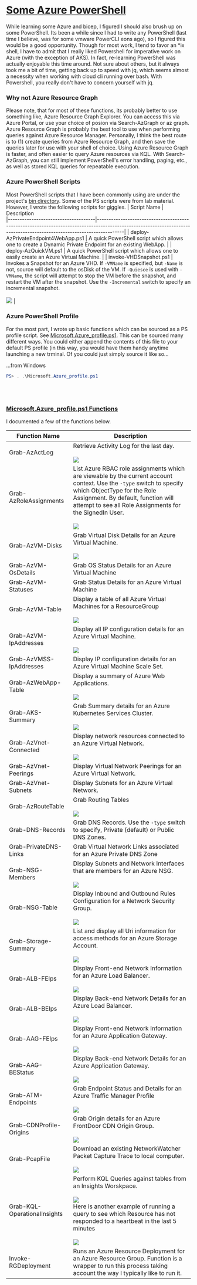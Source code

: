# [Some Azure PowerShell]()
While learning some Azure and bicep, I figured I should also brush up on some PowerShell. Its been a while since I had to write any PowerShell (last time I believe, was for some vmware PowerCLI eons ago), so I figured this would be a good opportunity.  Though for most work, I tend to favor an *ix shell, I have to admit that I really liked Powershell for imperative work on Azure (with the exception of AKS).  In fact, re-learning PowerShell was actually enjoyable this time around.  Not sure about others, but it always took me a bit of time, getting back up to speed with jq, which seems almost a necessity when working with cloud cli running over bash.  With Powershell, you really don't have to concern yourself with jq.

### Why not Azure Resource Graph
Please note, that for most of these functions, its probably better to use something like, Azure Resource Graph Explorer.
You can access this via Azure Portal, or use your choice of posion via Search-AzGraph or az graph.  
Azure Resource Graph is probably the best tool to use when performing queries against Azure Resource Manager.
Personally, I think the best route is to (1) create queries from Azure Resource Graph, and then save the queries later for use with your shell of choice.
Using Azure Resource Graph is faster, and often easier to query Azure resources via KQL.
With Search-AzGraph, you can still implement PowerShell's error handling, paging, etc., as well as stored KQL queries for repeatable execution.

### Azure PowerShell Scripts
Most PowerShell scripts that I have been commonly using are under the project's [bin directory](https://github.com/namugajichaebol/azure-ABC/blob/main/bin/).  Some of the PS scripts were from lab material.  However, I wrote the following scripts for giggles.
| Script Name                         | Description          
|-------------------------------------|-----------------------------------------------------------------------------------------------------------------------------------------------------------------------|
| deploy-AzPrivateEndpoint4WebApp.ps1 | A quick PowerShell script which allows one to create a Dynamic Private Endpoint for an existing WebApp. |
| deploy-AzQuickVM.ps1                | A quick PowerShell script which allows one to easily create an Azure Virtual Machine. |
| invoke-VHDSnapshot.ps1              | Invokes a Snapshot for an Azure VHD.  If `-VMName` is specified, but `-Name` is not, source will default to the osDisk of the VM.  If `-Quiesce` is used with `-VMName`, the script will attempt to stop the VM before the snapshot, and restart the VM after the snapshot. Use the `-Incremental` switch to specify an incremental snapshot. <br/><br/>![](https://github.com/namugajichaebol/azure-ABC/blob/main/docs/images/invoke-VHDSnapshot.png)  |

### Azure PowerShell Profile
For the most part, I wrote up basic functions which can be sourced as a PS profile script.  See [Microsoft.Azure_profile.ps1](https://github.com/namugajichaebol/azure-ABC/blob/main/Microsoft.Azure_profile.ps1).  This can be sourced many different ways.  You could either append the contents of this file to your default PS profile (in this way, you would have them handy anytime launching a new trminal.  Of you could just simply source it like so...

...from Windows
```Powershell
PS> . .\Microsoft.Azure_profile.ps1
```

<br/><br/>
### [Microsoft.Azure_profile.ps1 Functions](#)  
I documented a few of the functions below.

| Function Name                     | Description                                                                                                  
|-----------------------------------|--------------------------------------------------------------------------------------------------------------------------------------------------------------------------------------------------|
| Grab-AzActLog                     | Retrieve Activity Log for the last day. <br/><br/>![](https://github.com/namugajichaebol/azure-ABC/blob/main/docs/images/Grab-AzActLog.png) |
| Grab-AzRoleAssignments            | List Azure RBAC role assignments which are viewable by the current account context.  Use the `-type` switch to specify which ObjectType for the Role Assignment.  By default, function will attempt to see all Role Assignments for the SignedIn User.<br/><br/>![](https://github.com/namugajichaebol/azure-ABC/blob/main/docs/images/Grab-AzRoleAssignments.png) |
| Grab-AzVM-Disks                   | Grab Virtual Disk Details for an Azure Virtual Machine. <br/><br/>![](https://github.com/namugajichaebol/azure-ABC/blob/main/docs/images/Grab-AzVM-Disks.png)  |
| Grab-AzVM-OsDetails               | Grab OS Status Details for an Azure Virtual Machine |
| Grab-AzVM-Statuses                | Grab Status Details for an Azure Virtual Machine |
| Grab-AzVM-Table                   | Display a table of all Azure Virtual Machines for a ResourceGroup  <br/><br/>![](https://github.com/namugajichaebol/azure-ABC/blob/main/docs/images/Grab-AzVM-Table.png)  |
| Grab-AzVM-IpAddresses             | Display all IP configuration details for an Azure Virtual Machine. <br/><br/>![](https://github.com/namugajichaebol/azure-ABC/blob/main/docs/images/Grab-AzVM-IpAddresses.png)  |
| Grab-AzVMSS-IpAddresses           | Display IP configuration details for an Azure Virtual Machine Scale Set. | 
| Grab-AzWebApp-Table               | Display a summary of Azure Web Applications. <br/><br/>![](https://github.com/namugajichaebol/azure-ABC/blob/main/docs/images/Grab-AzWebApp-Table.png)  |
| Grab-AKS-Summary                  | Grab Summary details for an Azure Kubernetes Services Cluster. <br/><br/>![](https://github.com/namugajichaebol/azure-ABC/blob/main/docs/images/Grab-AKS-Summary.png)  | 
| Grab-AzVnet-Connected             | Display network resources connected to an Azure Virtual Network. <br/><br/>![](https://github.com/namugajichaebol/azure-ABC/blob/main/docs/images/Grab-AzVnet-Connected.png)  |
| Grab-AzVnet-Peerings              | Display Virtual Network Peerings for an Azure Virtual Network. |
| Grab-AzVnet-Subnets               | Display Subnets for an Azure Virtual Network.  |
| Grab-AzRouteTable                 | Grab Routing Tables <br/><br/>![](https://github.com/namugajichaebol/azure-ABC/blob/main/docs/images/Grab-AzRouteTable.png) |
| Grab-DNS-Records                  | Grab DNS Records.  Use the `-type` switch to specify, Private (default) or Public DNS Zones.  |
| Grab-PrivateDNS-Links             | Grab Virtual Network Links associated for an Azure Private DNS Zone |
| Grab-NSG-Members                  | Display Subnets and Network Interfaces that are members for an Azure NSG. <br/><br/>![](https://github.com/namugajichaebol/azure-ABC/blob/main/docs/images/Grab-NSG-Members.png)  |
| Grab-NSG-Table                    | Display Inbound and Outbound Rules Configuration for a Network Security Group.  <br/><br/>![](https://github.com/namugajichaebol/azure-ABC/blob/main/docs/images/Grab-NSG-Table.png)  |
| Grab-Storage-Summary              | List and display all Uri information for access methods for an Azure Storage Account. <br/><br/>![](https://github.com/namugajichaebol/azure-ABC/blob/main/docs/images/Grab-Storage-Table.png) |
| Grab-ALB-FEIps                    | Display Front-end Network Information for an Azure Load Balancer. <br/><br/>![](https://github.com/namugajichaebol/azure-ABC/blob/main/docs/images/Grab-ALB-FEIPs.png)  |
| Grab-ALB-BEIps                    | Display Back-end Network Details for an Azure Load Balancer. <br/><br/>![](https://github.com/namugajichaebol/azure-ABC/blob/main/docs/images/Grab-ALB-BEIPs.png)  |
| Grab-AAG-FEIps                    | Display Front-end Network Information for an Azure Application Gateway. <br/><br/>![](https://github.com/namugajichaebol/azure-ABC/blob/main/docs/images/Grab-AAG-FEIps.png)  |
| Grab-AAG-BEStatus                 | Display Back-end Network Details for an Azure Application Gateway. <br/><br/>![](https://github.com/namugajichaebol/azure-ABC/blob/main/docs/images/Grab-AAG-BEStatus.png)  |
| Grab-ATM-Endpoints                | Grab Endpoint Status and Details for an Azure Traffic Manager Profile <br/><br/>![](https://github.com/namugajichaebol/azure-ABC/blob/main/docs/images/Grab-ATM-Endpoints.png)  |
| Grab-CDNProfile-Origins           | Grab Origin details for an Azure FrontDoor CDN Origin Group. <br/><br/>![](https://github.com/namugajichaebol/azure-ABC/blob/main/docs/images/Grab-CDNProfile-Origins.png)  |
| Grab-PcapFile                     | Download an existing NetworkWatcher Packet Capture Trace to local computer. <br/><br/>![](https://github.com/namugajichaebol/azure-ABC/blob/main/docs/images/Grab-PcapFile.png) |
| Grab-KQL-OperationalInsights      | Perform KQL Queries against tables from an Insights Worskpace. <br/><br/>![](https://github.com/namugajichaebol/azure-ABC/blob/main/docs/images/Grab-KQL-OperationalInsights1.png) <br/> Here is another example of running a query to see which Resource has not responded to a heartbeat in the last 5 minutes <br/><br/>![](https://github.com/namugajichaebol/azure-ABC/blob/main/docs/images/Grab-KQL-OperationalInsights2.png)  |
| Invoke-RGDeployment               | Runs an Azure Resource Deployment for an Azure Resource Group.  Function is a wrapper to run this process taking account the way I typically like to run it. |
